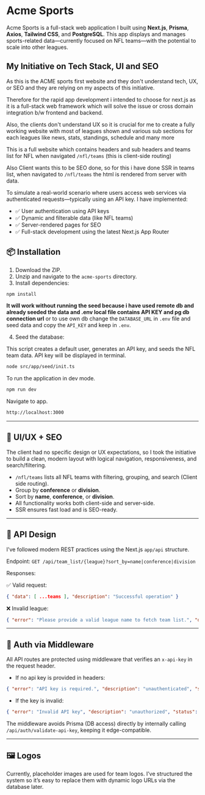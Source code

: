 # Acme Sports

Acme Sports is a full-stack web application I built using **Next.js**, **Prisma**, **Axios**, **Tailwind CSS**, and **PostgreSQL**. This app displays and manages sports-related data—currently focused on NFL teams—with the potential to scale into other leagues.

## My Initiative on Tech Stack, UI and SEO

As this is the ACME sports first website and they don't understand tech, UX, or SEO and they are relying on my aspects of this initiative.

Therefore for the rapid app development i intended to choose for next.js as it is a full-stack web framework which will solve the issue or cross domain integration b/w frontend and backend.

Also, the clients don't understand UX so it is crucial for me to create a fully working website with most of leagues shown and various sub sections for each leagues like news, stats, standings, schedule and many more

This is a full website which contains headers and sub headers and teams list for NFL when navigated `/nfl/teams` (this is client-side routing)

Also Client wants this to be SEO done, so for this i have done SSR in teams list, when navigated to `/nfl/teams` the html is rendered from server with data.


To simulate a real-world scenario where users access web services via authenticated requests—typically using an API key. I have implemented:

- ✅ User authentication using API keys
- ✅ Dynamic and filterable data (like NFL teams)
- ✅ Server-rendered pages for SEO
- ✅ Full-stack development using the latest Next.js App Router

## 📦 Installation

1. Download the ZIP.
2. Unzip and navigate to the `acme-sports` directory.
3. Install dependencies:

```bash
npm install
```

**It will work without running the seed because i have used remote db and already seeded the data and .env local file contains API KEY and pg db connection url** or to use own db change the `DATABASE_URL` in `.env` file and seed data and copy the `API_KEY` and keep in `.env`.


4. Seed the database:

This script creates a default user, generates an API key, and seeds the NFL team data. API key will be displayed in terminal.

```bash
node src/app/seed/init.ts
```

To run the application in dev mode.
```bash
npm run dev
```

Navigate to app.
```bash
http://localhost:3000
```

---

## 🎨 UI/UX + SEO

The client had no specific design or UX expectations, so I took the initiative to build a clean, modern layout with logical navigation, responsiveness, and search/filtering.

- `/nfl/teams` lists all NFL teams with filtering, grouping, and search (Client side routing).
- Group by **conference** or **division**.
- Sort by **name**, **conference**, or **division**.
- All functionality works both client-side and server-side.
- SSR ensures fast load and is SEO-ready.

---

## 🧐 API Design

I've followed modern REST practices using the Next.js `app/api` structure.

Endpoint:
`GET /api/team_list/{league}?sort_by=name|conference|division`

Responses:

✅ Valid request:

```json
{ "data": [ ...teams ], "description": "Successful operation" }
```

❌ Invalid league:

```json
{ "error": "Please provide a valid league name to fetch team list.", "description": "invalid request" }
```

---

## 🔐 Auth via Middleware

All API routes are protected using middleware that verifies an `x-api-key` in the request header.

- If no api key is provided in headers:

```json
{ "error": "API key is required.", "description": "unauthenticated", "status": 401 }
```

- If the key is invalid:

```json
{ "error": "Invalid API key", "description": "unauthorized", "status": 403 }
```

The middleware avoids Prisma (DB access) directly by internally calling `/api/auth/validate-api-key`, keeping it edge-compatible.

---

## 🖼️ Logos

Currently, placeholder images are used for team logos. I’ve structured the system so it’s easy to replace them with dynamic logo URLs via the database later.
